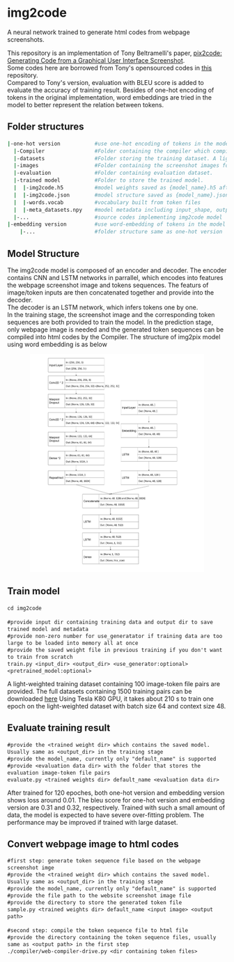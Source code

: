 # img2code
A neural network trained to generate html codes from webpage screenshots.

This repository is an implementation of Tony Beltramelli's paper, [pix2code: Generating Code from a Graphical User Interface Screenshot](https://arxiv.org/abs/1705.07962).   
Some codes here are borrowed from Tony's opensourced codes in [this](https://github.com/tonybeltramelli/pix2code.git) repository.  
Compared to Tony's version, evaluation with BLEU score is added to evaluate the accuracy of training result. Besides of one-hot encoding of tokens in the original implementation, word embeddings are tried in the model to better represent the relation between tokens.

## Folder structures
``` bash
|-one-hot version           #use one-hot encoding of tokens in the model
  |-Compiler                #Folder containing the compiler which compiles token sequence into html codes (from pix2code)
  |-datasets                #Folder storing the training dataset. A light-weight training dataset containing 100 image-token file pairs are provided. 
  |-images                  #Folder containing the screenshot images for test  
  |-evaluation              #Folder containing evaluation dataset.  
  |-trained model           #Folder to store the trained model.  
  |  |-img2code.h5          #model weights saved as {model_name}.h5 after training  
  |  |-img2code.json        #model structure saved as {model_name}.json after training    
  |  |-words.vocab          #vocabulary built from token files  
  |  |-meta_datasets.npy    #model metadata including input_shape, output_shape, etc  
  |-...                     #source codes implementing img2code model  
|-embedding version         #use word-embedding of tokens in the model
    |-...                   #folder structure same as one-hot version
```
## Model Structure
The img2code model is composed of an encoder and decoder. The encoder contains CNN and LSTM networks in parrallel, which encodes into features the webpage screenshot image and tokens sequences. The featurs of image/token inputs are then concatenated together and provide into the decoder.  
The decoder is an LSTM network, which infers tokens one by one.   
In the training stage, the screenshot image and the corresponding token sequences are both provided to train the model. In the prediction stage, only webpage image is needed and the generated token sequences can be compiled into html codes by the Compiler.
The structure of img2pix model using word embedding is as below
<p align="center"><img src="/structure.jpg?raw=true" width="400px"></p>

## Train model
```
cd img2code

#provide input dir containing training data and output dir to save trained model and metadata
#provide non-zero number for use_generatator if training data are too large to be loaded into memory all at once
#provide the saved weight file in previous training if you don't want to train from scratch
train.py <input_dir> <output_dir> <use_generator:optional> <pretrained_model:optional>
```
A light-weighted training dataset containing 100 image-token file pairs are provided. The full datasets containing 1500 training pairs can be downloaded [here](https://github.com/tonybeltramelli/pix2code.git)
Using Tesla K80 GPU, it takes about 210 s to train one epoch on the light-weighted dataset with batch size 64 and context size 48.
## Evaluate training result
```
#provide the <trained weight dir> which contains the saved model. Usually same as <output_dir> in the training stage
#provide the model_name, currently only "default_name" is supported
#provide <evaluation data dir> with the folder that stores the evaluation image-token file pairs
evaluate.py <trained weights dir> default_name <evaluation data dir>
```
After trained for 120 epoches, both one-hot version and embedding version shows loss around 0.01. The bleu score for one-hot version and embedding version are 0.31 and 0.32, respectively.
Trained with such a small amount of data, the model is expected to have severe over-fitting problem. The performance may be improved if trained with large dataset.

## Convert webpage image to html codes
```
#first step: generate token sequence file based on the webpage screenshot imge
#provide the <trained weight dir> which contains the saved model. Usually same as <output_dir> in the training stage
#provide the model_name, currently only "default_name" is supported
#provide the file path to the website screenshot image file
#provide the directory to store the generated token file
sample.py <trained weights dir> default_name <input image> <output path>

#second step: compile the token sequence file to html file
#provide the directory containing the token sequence files, usually same as <output path> in the first step
./compiler/web-compiler-drive.py <dir containing token files>
```
